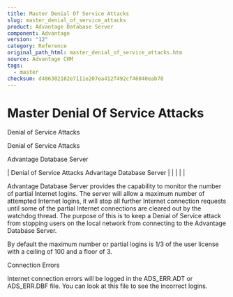```yaml
---
title: Master Denial Of Service Attacks
slug: master_denial_of_service_attacks
product: Advantage Database Server
component: Advantage
version: "12"
category: Reference
original_path_html: master_denial_of_service_attacks.htm
source: Advantage CHM
tags:
  - master
checksum: d486302182e7111e207ea412f492cf46040eab78
---
```


# Master Denial Of Service Attacks

Denial of Service Attacks

Denial of Service Attacks

Advantage Database Server

| Denial of Service Attacks  Advantage Database Server |  |  |  |  |

Advantage Database Server provides the capability to monitor the number of partial Internet logins. The server will allow a maximum number of attempted Internet logins, it will stop all further Internet connection requests until some of the partial Internet connections are cleared out by the watchdog thread. The purpose of this is to keep a Denial of Service attack from stopping users on the local network from connecting to the Advantage Database Server.

By default the maximum number or partial logins is 1/3 of the user license with a ceiling of 100 and a floor of 3.

Connection Errors

Internet connection errors will be logged in the ADS\_ERR.ADT or ADS\_ERR.DBF file. You can look at this file to see the incorrect logins.
